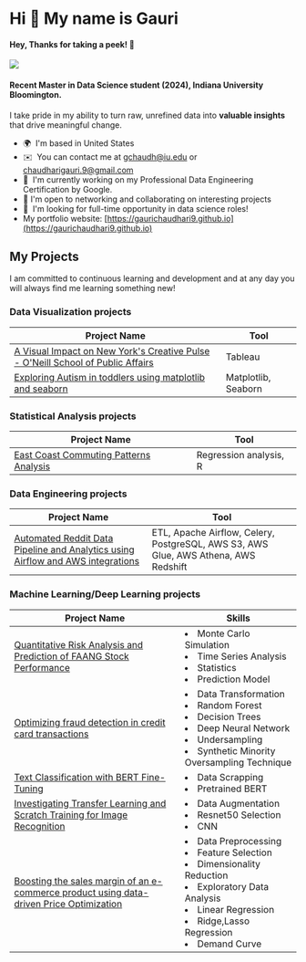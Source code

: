 Hi 👋 My name is Gauri
======================================
#### Hey, Thanks for taking a peek! 🥳 
![](https://komarev.com/ghpvc/?username=gaurichaudhari9&style=plastic&label=profile+views&color=orange) 
<!--
### Data Analysis Projects
[![Data Analysis](https://img.shields.io/badge/Data%20Analysis%20Projects-Click%20Here-brightgreen?style=for-the-badge)](https://github.com/yourusername/data-analysis-projects)

<div style="display: flex; justify-content: space-around; margin-top: 20px;">
  <a href="https://github.com/yourusername/data-analysis-projects" style="text-decoration: none;">
    <img src="https://img.shields.io/badge/Data%20Analysis%20Projects-Explore%20Now-brightgreen?style=for-the-badge&logo=github&logoColor=white" alt="Data Analysis Projects" style="font-size: 1.5em; padding: 10px;">
  </a>
  <a href="https://github.com/yourusername/machine-learning-projects" style="text-decoration: none;">
    <img src="https://img.shields.io/badge/Machine%20Learning%20Projects-Explore%20Now-blue?style=for-the-badge&logo=github&logoColor=white" alt="Machine Learning Projects" style="font-size: 1.5em; padding: 10px;">
  </a>
  <a href="https://github.com/yourusername/tableau-visualizations" style="text-decoration: none;">
    <img src="https://img.shields.io/badge/Tableau%20Visualizations-Explore%20Now-orange?style=for-the-badge&logo=github&logoColor=white" alt="Tableau Visualizations" style="font-size: 1.5em; padding: 10px;">
  </a>
</div>


<p align="center">
  <a href="https://github.com/yourusername/data-analysis-projects">
    <img src="https://img.shields.io/badge/Data%20Analysis%20Projects-Explore%20Now-brightgreen?style=for-the-badge" alt="Data Analysis Projects">
  </a>
</p>

<table>
  <tr>
    <td align="center">
      <a href="https://github.com/yourusername/data-analysis-projects">
        <img src="https://img.shields.io/badge/Data%20Analysis%20Projects-Explore%20Now-brightgreen?style=for-the-badge" alt="Data Analysis Projects">
      </a>
    </td>
    <td align="center">
      <a href="https://github.com/yourusername/machine-learning-projects">
        <img src="https://img.shields.io/badge/Machine%20Learning%20Projects-Explore%20Now-blue?style=for-the-badge" alt="Machine Learning Projects">
      </a>
    </td>
    <td align="center">
      <a href="https://github.com/yourusername/tableau-visualizations">
        <img src="https://img.shields.io/badge/Tableau%20Visualizations-Explore%20Now-orange?style=for-the-badge" alt="Tableau Visualizations">
      </a>
    </td>
  </tr>
</table>
-->

#### Recent Master in Data Science student (2024), Indiana University Bloomington. 
I take pride in my ability to turn raw, unrefined data into **valuable insights** that drive meaningful change.

*   🌍  I'm based in United States
*   ✉️  You can contact me at [gchaudh@iu.edu](mailto:gchaudh@iu.edu) or [chaudharigauri.9@gmail.com](mailto:chaudharigauri.9@gmail.com) 
*   🧠  I'm currently working on my Professional Data Engineering Certification by Google.
*   🛜  I'm open to networking and collaborating on interesting projects
*   🤝  I'm looking for full-time opportunity in data science roles!
*   My portfolio website: [https://gaurichaudhari9.github.io](https://gaurichaudhari9.github.io)


## My Projects
I am committed to continuous learning and development and at any day you will always find me learning something new!


### Data Visualization projects
| Project Name                             | Tool                                                 |
|------------------------------------------|------------------------------------------------------|
| [A Visual Impact on New York's Creative Pulse - O'Neill School of Public Affairs](https://public.tableau.com/app/profile/gauri.chaudhari/viz/AVisualImpactonNewYorksCreativePulse/CRNY)|Tableau |
| [Exploring Autism in toddlers using matplotlib and seaborn](https://github.com/gaurichaudhari9/predicting-autism/blob/main/exploring_autism_in_toddlers.ipynb)|Matplotlib, Seaborn |

### Statistical Analysis projects
| Project Name                             | Tool                                                 |
|------------------------------------------|------------------------------------------------------|
| [East Coast Commuting Patterns Analysis](https://github.com/gaurichaudhari9/regression-analysis-stats/tree/main)|Regression analysis, R|

### Data Engineering projects
| Project Name                             | Tool                                                 |
|------------------------------------------|------------------------------------------------------|
| [Automated Reddit Data Pipeline and Analytics using Airflow and AWS integrations](https://github.com/gaurichaudhari9/reddit-data-pipeline)|ETL, Apache Airflow, Celery, PostgreSQL, AWS S3, AWS Glue, AWS Athena, AWS Redshift|

### Machine Learning/Deep Learning projects

| Project Name                             | Skills                          
|------------------------------------------|------------------------------------------------------|
| [Quantitative Risk Analysis and Prediction of FAANG Stock Performance](https://github.com/gaurichaudhari9/quantitative-analysis-tech-stock-prediction)| <li>Monte Carlo Simulation</li><li> Time Series Analysis </li><li> Statistics </li><li> Prediction Model</li>|
|[Optimizing fraud detection in credit card transactions](https://github.com/gaurichaudhari9/credit-card-fraud-detection-using-ml)|<li>Data Transformation</li><li>Random Forest</li><li>Decision Trees</li><li>Deep Neural Network</li><li>Undersampling</li><li>Synthetic Minority Oversampling Technique</li>|
|[Text Classification with BERT Fine-Tuning](https://github.com/gaurichaudhari9/text-classification-bert-fine-tuning)|<li>Data Scrapping</li><li>Pretrained BERT</li>|
|[Investigating Transfer Learning and Scratch Training for Image Recognition](https://github.com/gaurichaudhari9/image-classification-cnn)|<li>Data Augmentation</li><li>Resnet50 Selection</li><li>CNN</li>|
|[Boosting the sales margin of an e-commerce product using data-driven Price Optimization](https://github.com/gaurichaudhari9/Boosting-Sales-Margin-of-a-product-using-Price-Optimization)|<li>Data Preprocessing</li><li>Feature Selection</li><li>Dimensionality Reduction</li><li>Exploratory Data Analysis</li><li>Linear Regression</li><li>Ridge,Lasso Regression</li><li>Demand Curve</li>|




